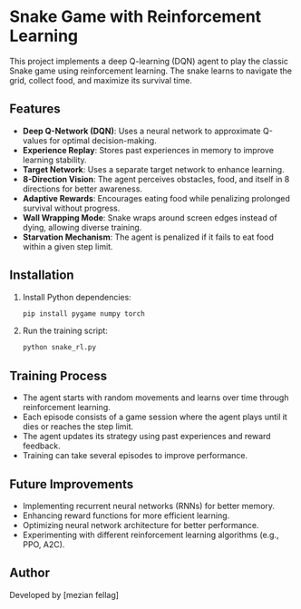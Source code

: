 # Snake Game with Reinforcement Learning

This project implements a deep Q-learning (DQN) agent to play the classic Snake game using reinforcement learning. The snake learns to navigate the grid, collect food, and maximize its survival time.

## Features

- **Deep Q-Network (DQN)**: Uses a neural network to approximate Q-values for optimal decision-making.
- **Experience Replay**: Stores past experiences in memory to improve learning stability.
- **Target Network**: Uses a separate target network to enhance learning.
- **8-Direction Vision**: The agent perceives obstacles, food, and itself in 8 directions for better awareness.
- **Adaptive Rewards**: Encourages eating food while penalizing prolonged survival without progress.
- **Wall Wrapping Mode**: Snake wraps around screen edges instead of dying, allowing diverse training.
- **Starvation Mechanism**: The agent is penalized if it fails to eat food within a given step limit.

## Installation

1. Install Python dependencies:
   ```sh
   pip install pygame numpy torch
   ```
2. Run the training script:
   ```sh
   python snake_rl.py
   ```

## Training Process

- The agent starts with random movements and learns over time through reinforcement learning.
- Each episode consists of a game session where the agent plays until it dies or reaches the step limit.
- The agent updates its strategy using past experiences and reward feedback.
- Training can take several episodes to improve performance.

## Future Improvements

- Implementing recurrent neural networks (RNNs) for better memory.
- Enhancing reward functions for more efficient learning.
- Optimizing neural network architecture for better performance.
- Experimenting with different reinforcement learning algorithms (e.g., PPO, A2C).

## Author

Developed by [mezian fellag]

